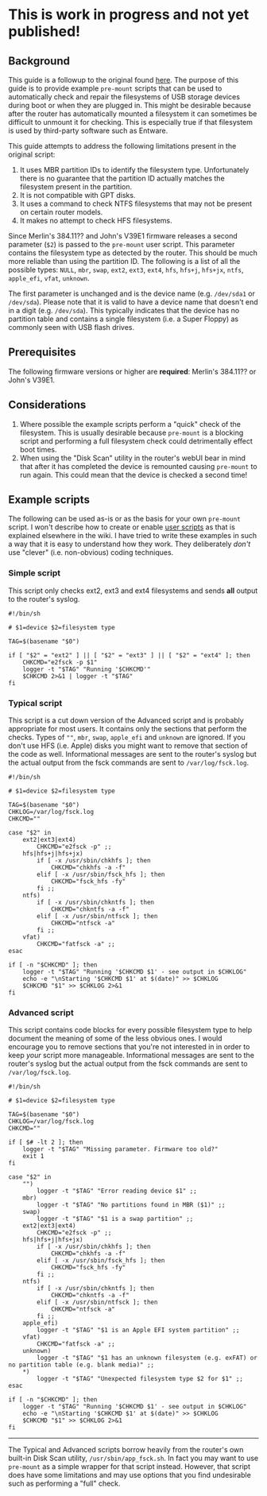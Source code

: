 # This is work in progress and not yet published!

## Background
This guide is a followup to the original found [here](https://github.com/RMerl/asuswrt-merlin/wiki/USB-Disk-Check-at-Boot). The purpose of this guide is to provide example `pre-mount` scripts that can be used to automatically check and repair the filesystems of USB storage devices during boot or when they are plugged in. This might be desirable because after the router has automatically mounted a filesystem it can sometimes be difficult to unmount it for checking. This is especially true if that filesystem is used by third-party software such as Entware.

This guide attempts to address the following limitations present in the original script:
1. It uses MBR partition IDs to identify the filesystem type. Unfortunately there is no guarantee that the partition ID actually matches the filesystem present in the partition.
2. It is not compatible with GPT disks.
3. It uses a command to check NTFS filesystems that may not be present on certain router models.
4. It makes no attempt to check HFS filesystems.

Since Merlin's 384.11?? and John's V39E1 firmware releases a second parameter (`$2`) is passed to the `pre-mount` user script. This parameter contains the filesystem type as detected by the router. This should be much more reliable than using the partition ID. The following is a list of all the possible types: `NULL`, `mbr`, `swap`, `ext2`, `ext3`, `ext4`, `hfs`, `hfs+j`, `hfs+jx`, `ntfs`, `apple_efi`, `vfat`, `unknown`.

The first parameter is unchanged and is the device name (e.g. `/dev/sda1` or `/dev/sda`). Please note that it is valid to have a device name that doesn't end in a digit (e.g. `/dev/sda`). This typically indicates that the device has no partition table and contains a single filesystem (i.e. a Super Floppy) as commonly seen with USB flash drives.
## Prerequisites
The following firmware versions or higher are **required**: Merlin's 384.11?? or John's V39E1.

## Considerations
1. Where possible the example scripts perform a "quick" check of the filesystem. This is usually desirable because `pre-mount` is a blocking script and performing a full filesystem check could detrimentally effect boot times.
2. When using the "Disk Scan" utility in the router's webUI bear in mind that after it has completed the device is remounted causing `pre-mount` to run again. This could mean that the device is checked a second time!

## Example scripts

The following can be used as-is or as the basis for your own `pre-mount` script. I won't describe how to create or enable [user scripts](https://github.com/RMerl/asuswrt-merlin/wiki/User-scripts) as that is explained elsewhere in the wiki. I have tried to write these examples in such a way that it is easy to understand how they work. They deliberately _don't_ use "clever" (i.e. non-obvious) coding techniques.
### Simple script
This script only checks ext2, ext3 and ext4 filesystems and sends **all** output to the router's syslog.

    #!/bin/sh

    # $1=device $2=filesystem type

    TAG=$(basename "$0")

    if [ "$2" = "ext2" ] || [ "$2" = "ext3" ] || [ "$2" = "ext4" ]; then
        CHKCMD="e2fsck -p $1"
        logger -t "$TAG" "Running '$CHKCMD'"
        $CHKCMD 2>&1 | logger -t "$TAG"
    fi

### Typical script
This script is a cut down version of the Advanced script and is probably appropriate for most users. It contains only the sections that perform the checks. Types of `""`, `mbr`, `swap`, `apple_efi` and `unknown` are ignored. If you don't use HFS (i.e. Apple) disks you might want to remove that section of the code as well. Informational messages are sent to the router's syslog but the actual output from the fsck commands are sent to `/var/log/fsck.log`.

    #!/bin/sh

    # $1=device $2=filesystem type

    TAG=$(basename "$0")
    CHKLOG=/var/log/fsck.log
    CHKCMD=""

    case "$2" in
        ext2|ext3|ext4)
            CHKCMD="e2fsck -p" ;;
        hfs|hfs+j|hfs+jx)
            if [ -x /usr/sbin/chkhfs ]; then
                CHKCMD="chkhfs -a -f"
            elif [ -x /usr/sbin/fsck_hfs ]; then
                CHKCMD="fsck_hfs -fy"
            fi ;;
        ntfs)
            if [ -x /usr/sbin/chkntfs ]; then
                CHKCMD="chkntfs -a -f"
            elif [ -x /usr/sbin/ntfsck ]; then
                CHKCMD="ntfsck -a"
            fi ;;
        vfat)
            CHKCMD="fatfsck -a" ;;
    esac

    if [ -n "$CHKCMD" ]; then
        logger -t "$TAG" "Running '$CHKCMD $1' - see output in $CHKLOG"
        echo -e "\nStarting '$CHKCMD $1' at $(date)" >> $CHKLOG
        $CHKCMD "$1" >> $CHKLOG 2>&1
    fi


### Advanced script
This script contains code blocks for every possible filesystem type to help document the meaning of some of the less obvious ones. I would encourage you to remove sections that you're not interested in in order to keep _your_ script more manageable. Informational messages are sent to the router's syslog but the actual output from the fsck commands are sent to `/var/log/fsck.log`.

    #!/bin/sh

    # $1=device $2=filesystem type

    TAG=$(basename "$0")
    CHKLOG=/var/log/fsck.log
    CHKCMD=""

    if [ $# -lt 2 ]; then
        logger -t "$TAG" "Missing parameter. Firmware too old?"
        exit 1
    fi

    case "$2" in
        "")
            logger -t "$TAG" "Error reading device $1" ;;
        mbr)
            logger -t "$TAG" "No partitions found in MBR ($1)" ;;
        swap)
            logger -t "$TAG" "$1 is a swap partition" ;;
        ext2|ext3|ext4)
            CHKCMD="e2fsck -p" ;;
        hfs|hfs+j|hfs+jx)
            if [ -x /usr/sbin/chkhfs ]; then
                CHKCMD="chkhfs -a -f"
            elif [ -x /usr/sbin/fsck_hfs ]; then
                CHKCMD="fsck_hfs -fy"
            fi ;;
        ntfs)
            if [ -x /usr/sbin/chkntfs ]; then
                CHKCMD="chkntfs -a -f"
            elif [ -x /usr/sbin/ntfsck ]; then
                CHKCMD="ntfsck -a"
            fi ;;
        apple_efi)
            logger -t "$TAG" "$1 is an Apple EFI system partition" ;;
        vfat)
            CHKCMD="fatfsck -a" ;;
        unknown)
            logger -t "$TAG" "$1 has an unknown filesystem (e.g. exFAT) or no partition table (e.g. blank media)" ;;
        *)
            logger -t "$TAG" "Unexpected filesystem type $2 for $1" ;;
    esac

    if [ -n "$CHKCMD" ]; then
        logger -t "$TAG" "Running '$CHKCMD $1' - see output in $CHKLOG"
        echo -e "\nStarting '$CHKCMD $1' at $(date)" >> $CHKLOG
        $CHKCMD "$1" >> $CHKLOG 2>&1
    fi

***

The Typical and Advanced scripts borrow heavily from the router's own built-in Disk Scan utility, `/usr/sbin/app_fsck.sh`. In fact you may want to use `pre-mount` as a simple wrapper for that script instead. However, that script does have some limitations and may use options that you find undesirable such as performing a "full" check.